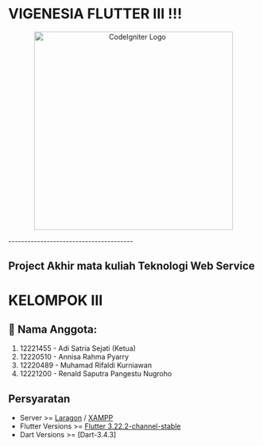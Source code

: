 # VIGENESIA FLUTTER III !!!
<p align="center"><a href="https://flutter.dev/" target="_blank"><img src="https://mobivery.com/wp-content/uploads/2022/01/flutter-logo.png" width="400" alt="CodeIgniter Logo"></a></p>
---------------------------------------

## Project Akhir mata kuliah Teknologi Web Service

# KELOMPOK III
## 👥 Nama Anggota:
1. 12221455 - Adi Satria Sejati (Ketua)
2. 12220510 - Annisa Rahma Pyarry
3. 12220489 - Muhamad Rifaldi Kurniawan
4. 12221200 - Renald Saputra Pangestu Nugroho

## Persyaratan
- Server >= [Laragon](https://laragon.org/download/index.html) / [XAMPP](https://www.apachefriends.org/download.html)
- Flutter Versions >= [Flutter 3.22.2-channel-stable](https://github.com/flutter/flutter.git)
- Dart Versions >= [Dart-3.4.3]